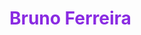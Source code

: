<!DOCTYPE html>
<!--Serve apenas para realizar comentários no HTML5-->
<html>
    <head>
        <meta charset='iso 8859-1'>
        <title>Um pouco sobre mim</title>
    </head>
    <body>
        <h1 style="color: blueviolet;">Bruno Ferreira</h1>
        <p style="color: #000000;
            font-size: 20px;

            ">

            - Estudando programa��o na ETEC Camargo Aranha
            <br>
            - Adoro Filmes Trashs
            <br>
            - Jogo uns game de vez em quando
            <br>
            - 18 Anos
            <br>
            - Add discord ae ~heartbroken ?? #3687
            <br>

        </p>

    </body>
</html>